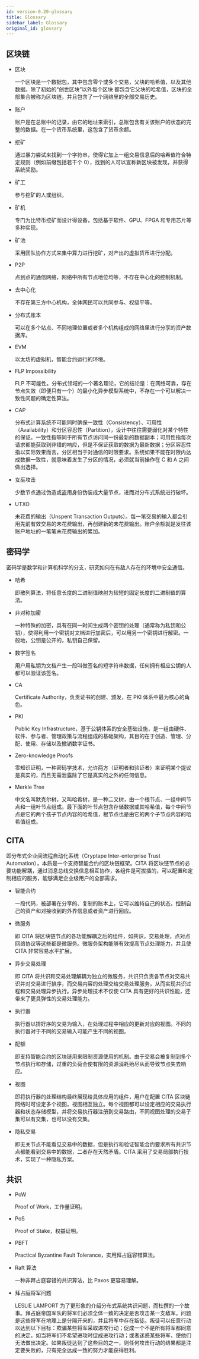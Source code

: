 ```yaml
---
id: version-0.20-glossary
title: Glossary
sidebar_label: Glossary
original_id: glossary
---
```


## 区块链

* 区块

  一个区块是一个数据包，其中包含零个或多个交易，父块的哈希值，以及其他数据。除了初始的“创世区块”以外每个区块 都包含它父块的哈希值，区块的全部集合被称为区块链，并且包含了一个网络里的全部交易历史。

* 账户

  账户是在总账中的记录，由它的地址来索引，总账包含有关该账户的状态的完整的数据。在一个货币系统里，这包含了货币余额。

* 挖矿

  通过暴力尝试来找到一个字符串，使得它加上一组交易信息后的哈希值符合特定规则（例如前缀包括若干个 0），找到的人可以宣称新区块被发现，并获得系统奖励。

* 矿工

  参与挖矿的人或组织。

* 矿机

  专门为比特币挖矿而设计得设备，包括基于软件、GPU、FPGA 和专用芯片等多种实现。

* 矿池

  采用团队协作方式来集中算力进行挖矿，对产出的虚拟货币进行分配。

* P2P

  点到点的通信网络，网络中所有节点地位均等，不存在中心化的控制机制。

* 去中心化

  不存在第三方中心机构，全体网民可以共同参与、权级平等。

* 分布式账本

  可以在多个站点、不同地理位置或者多个机构组成的网络里进行分享的资产数据库。

* EVM

  以太坊的虚拟机，智能合约运行的环境。

* FLP Impossibility

  FLP 不可能性。分布式领域的一个著名理论，它的结论是：在网络可靠，存在节点失效（即便只有一个）的最小化异步模型系统中，不存在一个可以解决一致性问题的确定性算法。

* CAP

  分布式计算系统不可能同时确保一致性（Consistency）、可用性（Availability）和分区容忍性（Partition），设计中往往需要弱化对某个特性的保证。一致性指等同于所有节点访问同一份最新的数据副本；可用性指每次请求都能获取到非错的响应，但是不保证获取的数据为最新数据；分区容忍性指以实际效果而言，分区相当于对通信的时限要求。系统如果不能在时限内达成数据一致性，就意味着发生了分区的情况，必须就当前操作在 C 和 A 之间做出选择。

* 女巫攻击

  少数节点通过伪造或盗用身份伪装成大量节点，进而对分布式系统进行破坏。

* UTXO

  未花费的输出（Unspent Transaction Outputs）。每一笔交易的输入都会引用先前有效交易的未花费输出，再创建新的未花费输出。账户余额就是发往该账户地址的一笔笔未花费输出的累加。

## 密码学

密码学是数学和计算机科学的分支，研究如何在有敌人存在的环境中安全通信。

* 哈希

  即散列算法，将任意长度的二进制值映射为较短的固定长度的二进制值的算法。

* 非对称加密

  一种特殊的加密，具有在同一时间生成两个密钥的处理（通常称为私钥和公钥），使得利用一个密钥对文档进行加密后，可以用另一个密钥进行解密。一般地，公钥是公开的，私钥自己保留。

* 数字签名

  用户用私钥为文档产生一段叫做签名的短字符串数据，任何拥有相应公钥的人都可以验证该签名。

* CA

  Certificate Authority，负责证书的创建、颁发，在 PKI 体系中最为核心的角色。

* PKI

  Public Key Infrastructure，基于公钥体系的安全基础设施，是一组由硬件、软件、参与者、管理政策与流程组成的基础架构，其目的在于创造、管理、分配、使用、存储以及撤销数字证书。

* Zero-knowledge Proofs

  零知识证明，一种密码学技术，允许两方（证明者和验证者）来证明某个提议是真实的，而且无需泄露除了它是真实的之外的任何信息。

* Merkle Tree

  中文名叫默克尔树，又叫哈希树，是一种二叉树，由一个根节点、一组中间节点和一组叶节点组成。最下面的叶节点包含存储数据或其哈希值，每个中间节点是它的两个孩子节点内容的哈希值，根节点也是由它的两个子节点内容的哈希值组成。

## CITA

即分布式企业间流程自动化系统（Cryptape Inter-enterprise Trust Automation），本质是一个支持智能合约的区块链框架。CITA 将区块链节点的必要功能解耦，通过消息总线交换信息相互协作，各组件是可拔插的，可以配置和定制相应的服务，能够满足企业级用户的全部需求。

* 智能合约

  一段代码，被部署在分享的、复制的账本上，它可以维持自己的状态，控制自己的资产和对接收到的外界信息或者资产进行回应。

* 微服务

  即 CITA 将区块链节点的各功能解耦之后的组件，如共识，交易处理，点对点网络协议等这些都是微服务。微服务架构能够有效提高节点处理能力，并且使 CITA 非常容易水平扩展。

* 异步交易处理

  即 CITA 将共识和交易处理解耦为独立的微服务，共识只负责各节点对交易共识并对交易进行排序，而交易内容的处理交给交易处理服务，从而实现共识过程和交易处理异步执行。异步处理技术不仅使 CITA 具有更好的共识性能，还带来了更具弹性的交易处理能力。

* 执行器

  执行器以排好序的交易为输入，在处理过程中相应的更新对应的视图。不同的执行器对于不同的交易输入可能产生不同的视图。

* 配额

  即支持智能合约的区块链用来限制资源使用的机制。由于交易会被复制到多个节点执行和存储，过重的负荷会使有限的资源消耗殆尽从而导致节点失去响应。

* 视图

  即将执行器的处理结构最终展现给具体应用的组件，用户在配置 CITA 区块链网络时可设定多个视图，视图相互独立。每个视图都可以设定相应的交易执行器和状态存储模型，并将交易执行器注册到交易路由，不同视图处理的交易子集可以有交集，也可以没有交集。

* 隐私交易

  即无关节点不能看见交易中的数据，但是执行和验证智能合约要求所有共识节点都能看到交易中的数据，二者存在天然矛盾。CITA 采用了交易局部执行技术，实现了一种隐私方案。

## 共识

* PoW

  Proof of Work，工作量证明。

* PoS

  Proof of Stake，权益证明。

* PBFT

  Practical Byzantine Fault Tolerance，实用拜占庭容错算法。

* Raft 算法

  一种非拜占庭容错的共识算法，比 Paxos 更容易理解。

* 拜占庭将军问题

  LESLIE LAMPORT 为了更形象的介绍分布式系统共识问题，而杜撰的一个故事。拜占庭帝国军队的将军们必须全体一致的决定是否攻击某一支敌军。问题是这些将军在地理上是分隔开来的，并且将军中存在叛徒。叛徒可以任意行动以达到以下目标：欺骗某些将军采取进攻行动；促成一个不是所有将军都同意的决定，如当将军们不希望进攻时促成进攻行动；或者迷惑某些将军，使他们无法做出决定。如果叛徒达到了这些目的之一，则任何攻击行动的结果都是注定要失败的，只有完全达成一致的努力才能获得胜利。
